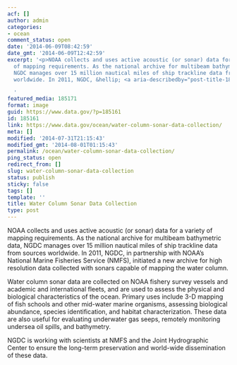 ```yaml
---
acf: []
author: admin
categories:
- ocean
comment_status: open
date: '2014-06-09T08:42:59'
date_gmt: '2014-06-09T12:42:59'
excerpt: '<p>NOAA collects and uses active acoustic (or sonar) data for a variety
  of mapping requirements. As the national archive for multibeam bathymetric data,
  NGDC manages over 15 million nautical miles of ship trackline data from sources
  worldwide. In 2011, NGDC, &hellip; <a aria-describedby="post-title-185161" href="https://www.data.gov/ocean/water-column-sonar-data-collection/">Continued</a></p>

  '
featured_media: 185171
format: image
guid: https://www.data.gov/?p=185161
id: 185161
link: https://www.data.gov/ocean/water-column-sonar-data-collection/
meta: []
modified: '2014-07-31T21:15:43'
modified_gmt: '2014-08-01T01:15:43'
permalink: /ocean/water-column-sonar-data-collection/
ping_status: open
redirect_from: []
slug: water-column-sonar-data-collection
status: publish
sticky: false
tags: []
template: ''
title: Water Column Sonar Data Collection
type: post
---
```

NOAA collects and uses active acoustic (or sonar) data for a variety of mapping requirements. As the national archive for multibeam bathymetric data, NGDC manages over 15 million nautical miles of ship trackline data from sources worldwide. In 2011, NGDC, in partnership with NOAA’s National Marine Fisheries Service (NMFS), initiated a new archive for high resolution data collected with sonars capable of mapping the water column.


Water column sonar data are collected on NOAA fishery survey vessels and academic and international fleets, and are used to assess the physical and biological characteristics of the ocean. Primary uses include 3-D mapping of fish schools and other mid-water marine organisms, assessing biological abundance, species identification, and habitat characterization. These data are also useful for evaluating underwater gas seeps, remotely monitoring undersea oil spills, and bathymetry.


NGDC is working with scientists at NMFS and the Joint Hydrographic Center to ensure the long-term preservation and world-wide dissemination of these data.


